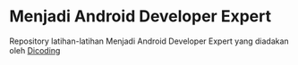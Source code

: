 # Menjadi Android Developer Expert
Repository latihan-latihan Menjadi Android Developer Expert yang diadakan oleh [Dicoding](https://www.dicoding.com)
